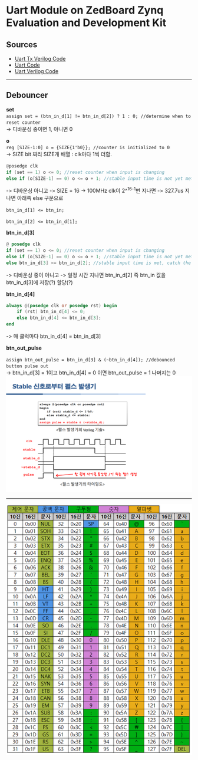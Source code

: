 # Uart Module on ZedBoard Zynq Evaluation and Development Kit

## Sources

- [Uart Tx Verilog Code](https://m.blog.naver.com/tlsrka649/222065404652)
- [Uart Code](https://nandland.com/uart-serial-port-module/)
- [Uart Verilog Code](https://github.com/ben-marshall/uart#impl_top)

---

## Debouncer

**set**<br>
`assign set = (btn_in_d[1] != btn_in_d[2]) ? 1 : 0; //determine when to reset counter`<br>
-> 디바운싱 중이면 1, 아니면 0
<br>

**o**<br>
`reg [SIZE-1:0] o = {SIZE{1'b0}}; //counter is initialized to 0`<br>
-> SIZE bit 짜리 SIZE개 배열 : clk마다 1씩 더함.

```Verilog
@posedge clk
if (set == 1) o <= 0; //reset counter when input is changing
else if (o[SIZE-1] == 0) o <= o + 1; //stable input time is not yet met
```

-> 디바운싱 아니고
-> SIZE = 16 -> 100MHz clk이 2^<sup>16-1</sup>번 지나면 -> 327.7us 지나면 아래쪽 else 구문으로
<br>

`btn_in_d[1] <= btn_in;`

`btn_in_d[2] <= btn_in_d[1];`

**btn_in_d[3]**

```Verilog
@ posedge clk
if (set == 1) o <= 0; //reset counter when input is changing
else if (o[SIZE-1] == 0) o <= o + 1; //stable input time is not yet met
else btn_in_d[3] <= btn_in_d[2]; //stable input time is met, catch the btn and retain.
```

-> 디바운싱 중이 아니고
-> 일정 시간 지나면 btn_in_d[2] 즉 btn_in 값을 btn_in_d[3]에 저장(?) 할당(?)
<br>

**btn_in_d[4]**

```Verilog
always @(posedge clk or posedge rst) begin
    if (rst) btn_in_d[4] <= 0;
    else btn_in_d[4] <= btn_in_d[3];
end
```

-> 매 클럭마다 btn_in_d[4] = btn_in_d[3]
<br>

**btn_out_pulse**

`assign btn_out_pulse = btn_in_d[3] & (~btn_in_d[4]); //debounced button pulse out`<br>
-> btn_in_d[3] = 1이고 btn_in_d[4] = 0 이면 btn_out_pulse = 1 나머지는 0
![pulse 생성기](.//study/pulse.png)

---

![ASCII Table](.//study/ASCII.png)
